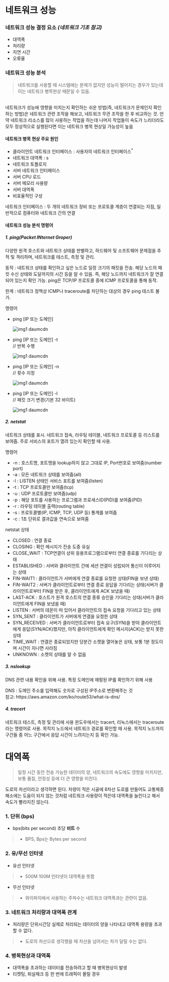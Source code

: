 # 네트워크 성능

### 네트워크 성능 결정 요소 *(네트워크 기초 참고)*
- 대역폭
- 처리량
- 지연 시간
- 오류율

### 네트워크 성능 분석
> 네트워크를 사용할 때 시스템에는 문제가 없지만 성능이 떨어지는 경우가 있는데 이는 네트워크 병목현상 때문일 수 있음.
<br>
네트워크가 성능에 영향을 미치는지 확인하는 쉬운 방법(즉, 네트워크가 문제인지 확인하는 방법)은 네트워크 관련 조작을 해보고, 네트워크 무관 조작을 한 후 비교하는 것.
만약 네트워크 리소스를 많이 사용하는 작업을 하는데 나머지 작업들이 속도가 느리더라도 모두 정상적으로 실행된다면 이는 네트워크 병목 현상일 가능성이 높음

#### 네트워크 병목 현상 주요 원인
- 클라이언트 네트워크 인터페이스 : 사용자의 네트워크 인터페이스<sup>*</sup>
- 네트워크 대역폭 : s
- 네트워크 토폴로지
- 서버 네트워크 인터페이스
- 서버 CPU 로드
- 서버 메모리 사용량
- 서버 대역폭
- 비효율적인 구성
  
네트워크 인터페이스 : 두 개의 네트워크 장비 또는 프로토콜 계층이 연결되는 지점, 일반적으로 컴퓨터와 네트워크 간의 연결

#### 네트워크 성능 분석 명령어
##### 1. ping(Packet INternet Groper)
다양한 원격 호스트와 네트워크 상태를 판별하고, 하드웨어 및 소프트웨어 문제점을 추적 및 격리하며, 네트워크를 테스트, 측정 및 관리.

동작 : 네트워크 상태를 확인하고 싶은 노드로 일정 크기의 패킷을 전송. 해당 노드의 패킷 수신 상태와 도달까지의 시간 등을 알 수 있음. 즉, 해당 노드까지 네트워크가 잘 연결되어 있는지 확인 가능.
ping은 TCP/IP 프로토콜 중에 ICMP 프로토콜을 통해 동작.

한계 : 네트워크 정책상 ICMP나 traceroute를 차단하는 대상의 경우 ping 테스트 불가.

명령어
<ul>
  <li>ping [IP 또는 도메인]</li>
  
  ![img1 daumcdn](https://github.com/monghwadang/2024-CS-Study/assets/57590772/a59f68fa-66af-4ded-9eea-cb0aa9375d03)

  <li>ping [IP 또는 도메인] -t</li> // 반복 수행

  ![img1 daumcdn](https://github.com/monghwadang/2024-CS-Study/assets/57590772/b7bae803-053d-4c0a-9ec3-62a31416cf54)

  <li>ping [IP 또는 도메인] -n</li> // 횟수 지정

  ![img1 daumcdn](https://github.com/monghwadang/2024-CS-Study/assets/57590772/0b5ff20f-b821-42e5-8af5-b3ff9e85cb99)

  <li>ping [IP 또는 도메인] -l</li> // 패킷 크기 변경(기본 32 바이트)

  ![img1 daumcdn](https://github.com/monghwadang/2024-CS-Study/assets/57590772/d672302e-720e-4d81-9248-8a8a0b410cd5)
</ul>

##### 2. netstat
네트워크 상태를 표시.
네트워크 접속, 라우팅 테이블, 네트워크 프로토콜 등 리스트를 보여줌.
주로 서비스의 포트가 열려 있는지 확인할 때 사용.

명령어
<ul>
  <li>-n : 호스트명, 포트명을 lookup하지 않고 그대로 IP, Port번호로 보여줌(number port)</li>
  <li>-a : 모든 네트워크 상태를 보여줌(all)</li>
  <li>-l : LISTEN 상태인 서비스 포트를 보여줌(listen)</li>
  <li>-t : TCP 프로토콜만 보여줌(tcp)</li>
  <li>-u : UDP 프로토콜만 보여줌(udp)</li>
  <li>-p : 해당 포트를 사용하는 프로그램과 프로세스ID(PID)를 보여줌(PID)</li>
  <li>-r : 라우팅 테이블 출력(routing table)</li>
  <li>-s : 프로토콜별(IP, ICMP, TCP, UDP 등) 통계를 보여줌</li>
  <li>-c : 1초 단위로 결과값을 연속으로 보여줌</li>
</ul>

netstat 상태
- CLOSED : 연결 종료
- CLOSING : 확인 메시지가 전송 도중 유실
- CLOSE_WAIT : TCP연결이 상위 응용프로그램으로부터 연결 종료를 기다리는 상태
- ESTABLISHED : 서버와 클라이언트 간에 세션 연결이 성립되어 통신이 이루어지는 상태
- FIN-WAIT1 : 클라이언트가 서버에게 연결 종료를 요청한 상태(FIN을 보낸 상태)
- FIN-WAIT2 : 서버가 클라이언트로부터 연결 종료 응답을 기다리는 상태(서버가 클라이언트로부터 FIN을 받은 후, 클라이언트에게 ACK 보냈을 때)
- LAST-ACK : 호스트가 원격 호스트의 연결 종류 승인을 기다리는 상태(서버가 클라이언트에게 FIN을 보냈을 때)
- LISTEN : 서버의 데몬이 떠 있어서 클라이언트의 접속 요청을 기다리고 있는 상태
- SYN_SENT : 클라이언트가 서버에게 연결을 요청한 상태
- SYN_RECEIVED : 서버가 클라이언트로부터 접속 요구(SYN)을 받아 클라이언트에게 응답(SYN/ACK)했지만, 아직 클라이언트에게 확인 메시지(ACK)는 받지 못한 상태
- TIME_WAIT : 연결은 종료되었지만 당분간 소켓을 열어놓은 상태, 보통 1분 정도이며 시간이 지나면 사라짐
- UNKNOWN : 소켓의 상태를 알 수 없음

##### 3. nslookup
DNS 관련 내용 확인을 위해 사용. 특정 도메인에 매핑된 IP를 확인하기 위해 사용
<div>DNS : 도메인 주소를 입력해도 숫자로 구성된 IP주소로 변환해주는 것</div>
참고: https://aws.amazon.com/ko/route53/what-is-dns/

##### 4. tracert
네트워크 테스트, 측정 및 관리에 사용
윈도우에서는 tracert, 리눅스에서는 traceroute라는 명령어로 사용. 목적지 노드에서 네트워크 경로를 확인할 때 사용. 목적지 노드까지 구간들 중 어느 구간에서 응답 시간이 느려지는지 등 확인 가능.

# 대역폭
> 일정 시간 동안 전송 가능한 데이터의 양, 네트워크의 속도에도 영향을 미치지만, 보통 품질, 안정성 등에 더 큰 영향을 미친다.

도로의 차선이라고 생각하면 된다. 차량이 적은 시골에 8차선 도로를 만들어도 교통체증 해소에는 도움이 되지 않는 것처럼 네트워크 사용량이 적은데 대역폭을 늘린다고 해서 속도가 빨라지진 않는다.

### 1. 단위 (bps)
- bps(bits per second) 초당 <strong>비트</strong> 수
> -  BPS, Bps는 Bytes per second

### 2. 유/무선 인터넷
- 유선 인터넷
> - 500M 100M 인터넷이 대역폭을 뜻함

- 무선 인터넷
> - 와이파이에서 사용하는 주파수는 네트워크 대역폭과는 관련이 없음.

### 3. 네트워크 처리량과 대역폭 관계
- 처리량은 단위시간당 실제로 처리되는 데이터의 양을 나타내고 대역폭 용량을 초과할 수 없다.
> - 도로의 차선으로 생각했을 때 차선을 넘어서는 차가 달릴 수는 없다.

### 4. 병목현상과 대역폭
- 대역폭을 초과하는 데이터를 전송하려고 할 때 병목현상이 발생
- 티켓팅, 퇴실체크 등 한 번에 트래픽이 몰릴 경우
